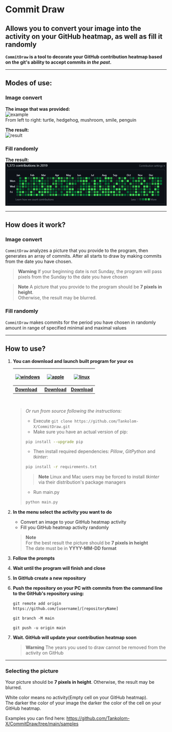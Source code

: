 # Commit Draw

## Allows you to convert your image into the activity on your GitHub heatmap, as well as fill it randomly
**`CommitDraw` is a tool to decorate your GitHub contribution heatmap
based on the git's ability to accept commits _in the past_.**

---
## Modes of use:

### Image convert
**The image that was provided:**\
![example](https://github.com/Tankolom-X/CommitDraw/blob/main/media/example.png?raw=True "example") \
From left to right: turtle, hedgehog, mushroom, smile, penguin

**The result:**\
![result](https://github.com/Tankolom-X/CommitDraw/blob/main/media/result.png?raw=True "result")

### Fill randomly
**The result:**\
![result](https://github.com/Tankolom-X/CommitDraw/blob/main/media/random_filling.png?raw=True "result")



---

## How does it work?

### Image convert

`CommitDraw` analyzes a picture that you provide to the
program, then generates an array of commits. After all starts to draw by making commits
from the date you have chosen.
>  **Warning**
>  If your beginning date is not Sunday, the program will pass pixels from the Sunday
>  to the date you have chosen

> **Note**
>  A picture that you provide to the program should be **7 pixels in height**.\
> Otherwise, the result may be blurred.

### Fill randomly
`CommitDraw` makes commits for the period you have chosen in randomly amount in range of specified
minimal and maximal values

---

## How to use?
1. **You can download and launch built program for your os**
   <table>
      <thead>
         <th>
            <p align="center">
               <a href="https://github.com/Tankolom-X/CommitDraw/blob/main/build/CommitDraw_windows.zip?raw=True" target="_blank">
                  <picture>
                     <source media="(prefers-color-scheme: dark)" srcset="https://github.com/Tankolom-X/CommitDraw/blob/main/media/os_icons/windows_white.png">
                     <source media="(prefers-color-scheme: light)" srcset="https://github.com/Tankolom-X/CommitDraw/blob/main/media/os_icons/windows.png">
                     <img alt="windows" src="https://github.com/Tankolom-X/CommitDraw/blob/main/media/os_icons/windows.png">
                  </picture>
               </a>
            </p>
         </th>
         <th>
            <p align="center">
               <a href="https://github.com/Tankolom-X/CommitDraw/blob/main/build/CommitDraw_macos.zip?raw=True" target="_blank">
                  <picture>
                     <source media="(prefers-color-scheme: dark)" srcset="https://github.com/Tankolom-X/CommitDraw/blob/main/media/os_icons/apple_white.png">
                     <source media="(prefers-color-scheme: light)" srcset="https://github.com/Tankolom-X/CommitDraw/blob/main/media/os_icons/apple.png">
                     <img alt="apple" src="https://github.com/Tankolom-X/CommitDraw/blob/main/media/os_icons/apple.png">
                  </picture>
               </a>
            </p>
         </th>
         <th>
            <p align="center">
               <a href="https://github.com/Tankolom-X/CommitDraw/blob/main/build/CommitDraw_linux.zip?raw=True" target="_blank">
                  <picture>
                     <source media="(prefers-color-scheme: dark)" srcset="https://github.com/Tankolom-X/CommitDraw/blob/main/media/os_icons/linux_white.png">
                     <source media="(prefers-color-scheme: light)" srcset="https://github.com/Tankolom-X/CommitDraw/blob/main/media/os_icons/linux.png">
                     <img alt="linux" src="https://github.com/Tankolom-X/CommitDraw/blob/main/media/os_icons/linux.png">
                  </picture>
               </a>
            </p>
         </th>
      </thead>
      <tbody>
         <th>
            <a href="https://github.com/Tankolom-X/CommitDraw/blob/main/build/CommitDraw_windows.zip?raw=True">Download</a>
         </th>
         <th>
            <a href="https://github.com/Tankolom-X/CommitDraw/blob/main/build/CommitDraw_macos.zip?raw=True">Download</a>
         </th>
         <th>
            <a href="https://github.com/Tankolom-X/CommitDraw/blob/main/build/CommitDraw_linux.zip?raw=True">Download</a>
         </th>
      </tbody>
   </table>
   
   <br>
   
   >   *Or run from source following the instructions:*
   >   + Execute ```git clone https://github.com/Tankolom-X/CommitDraw.git```
   >   + Make sure you have an actual version of pip: 
   >   ```bash
   >   pip install --upgrade pip 
   >   ```
   >   + Then install required dependencies: *Pillow*, *GitPython* and *tkinter*:
   >   ```bash
   >   pip install -r requirements.txt 
   >   ```
   >   
   >   > **Note**
   >   > Linux and Mac users may be forced to install *tkinter* via their distribution's package managers
   >   
   >   + Run main.py
   >   ```bash
   >   python main.py
   >   ``` 

2. **In the menu select the activity you want to do**
   + Convert an image to your GitHub heatmap activity
   + Fill you GitHub heatmap activity randomly
   > **Note**\
   > For the best result the picture should be **7 pixels in height**\
   > The date must be in **YYYY-MM-DD format**
3. **Follow the prompts** 
4. **Wait until the program will finish and close**
5. **In GitHub create a new repository**
6. **Push the repository on your PC with commits from the command line to the GitHub's repository using:**
   ```
   git remote add origin https://github.com/[username]/[repositoryName]
   ```
   ```
   git branch -M main
   ```
   ```
   git push -u origin main
   ```
7. **Wait. GitHub will update your contribution heatmap soon**
   >  **Warning**
   >  The years you used to draw cannot be removed from the activity on GitHub
   
---
### Selecting the picture

Your picture should be **7 pixels in height**. Otherwise, the result may be blurred.

White color means no activity(Empty cell on your GitHub heatmap).\
The darker the color of your image the darker the color of the cell on your GitHub heatmap.

Examples you can find here: https://github.com/Tankolom-X/CommitDraw/tree/main/samples

